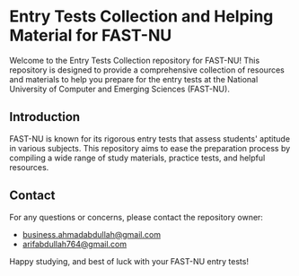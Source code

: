 
# Entry Tests Collection and Helping Material for FAST-NU

Welcome to the Entry Tests Collection repository for FAST-NU! This repository is designed to provide a comprehensive collection of resources and materials to help you prepare for the entry tests at the National University of Computer and Emerging Sciences (FAST-NU).

## Introduction

FAST-NU is known for its rigorous entry tests that assess students' aptitude in various subjects. This repository aims to ease the preparation process by compiling a wide range of study materials, practice tests, and helpful resources.

## Contact

For any questions or concerns, please contact the repository owner:
- business.ahmadabdullah@gmail.com
- arifabdullah764@gmail.com

Happy studying, and best of luck with your FAST-NU entry tests!
